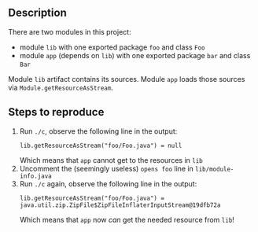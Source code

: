 ## Description

There are two modules in this project:

* module `lib` with one exported package `foo` and class `Foo`
* module `app` (depends on `lib`) with one exported package `bar` and class `Bar`

Module `lib` artifact contains its sources. Module `app` loads those sources via `Module.getResourceAsStream`.

## Steps to reproduce

1. Run `./c`, observe the following line in the output:
    ```
    lib.getResourceAsStream("foo/Foo.java") = null
    ```
   Which means that `app` cannot get to the resources in `lib`
2. Uncomment the (seemingly useless) `opens foo` line in `lib/module-info.java`
3. Run `./c` again, observe the following line in the output:
    ```
    lib.getResourceAsStream("foo/Foo.java") = java.util.zip.ZipFile$ZipFileInflaterInputStream@19dfb72a
    ```
   Which means that `app` now _can_ get the needed resource from `lib`!
